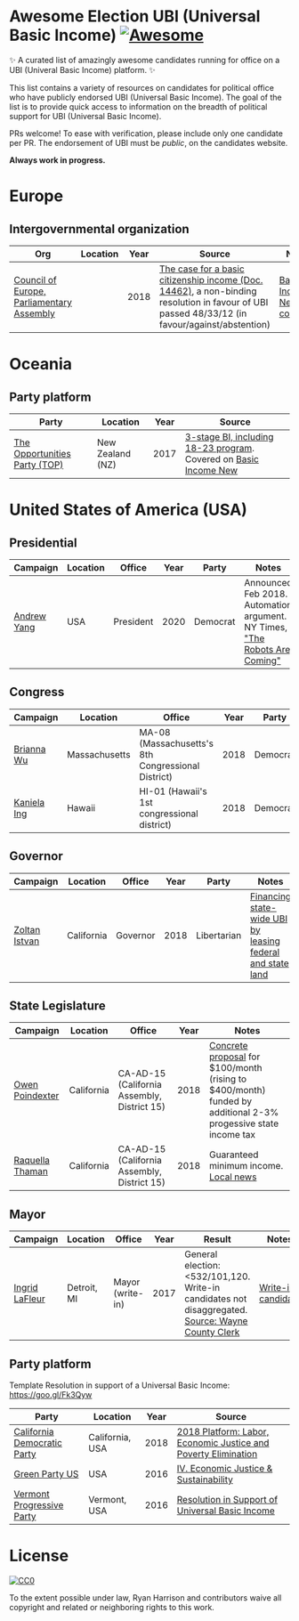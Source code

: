 # Awesome Election UBI (Universal Basic Income) [![Awesome](https://cdn.rawgit.com/sindresorhus/awesome/d7305f38d29fed78fa85652e3a63e154dd8e8829/media/badge.svg)](https://github.com/sindresorhus/awesome)

:sparkles: A curated list of amazingly awesome candidates running for office on a UBI (Univeral Basic Income) platform. :sparkles:

This list contains a variety of resources on candidates for political office who have publicly endorsed UBI (Universal Basic Income). The goal of the list is to provide quick access to information on the breadth of political support for UBI (Universal Basic Income). 

PRs welcome! To ease with verification, please include only one candidate per PR. The endorsement of UBI must be *public*, on the candidates website.

**Always work in progress.**

# Europe
## Intergovernmental organization

| Org | Location | Year | Source | Notes 
| --- | --- | --- | --- | --- |
[Council of Europe, Parliamentary Assembly](assembly.coe.int/) | | 2018 | [The case for a basic citizenship income (Doc. 14462)](http://assembly.coe.int/nw/xml/Votes/DB-VotesResults-EN.asp?VoteID=36977&DocID=16468&MemberID=), a non-binding resolution in favour of UBI passed 48/33/12 (in favour/against/abstention) | [Basic Income News coverage](http://basicincome.org/news/2018/02/europe-council-europe-adopts-resolution-basic-income/) |

# Oceania
## Party platform

| Party | Location | Year | Source |
| --- | --- | --- | --- |
[The Opportunities Party (TOP)](http://www.top.org.nz) | New Zealand (NZ) | 2017 | [3-stage BI, including 18-23 program](http://www.top.org.nz/top11). Covered on [Basic Income New](http://basicincome.org/news/2017/08/new-zealand-opportunities-party-proposes-ubi-policy-youth/) |

# United States of America (USA)
## Presidential

| Campaign | Location | Office | Year | Party | Notes
| --- | --- | --- | --- | --- | --- |
[Andrew Yang](https://www.yang2020.com/what-is-ubi/) | USA | President | 2020 | Democrat | Announced Feb 2018. Automation argument. NY Times, ["The Robots Are Coming"](https://www.nytimes.com/2018/02/10/technology/his-2020-campaign-message-the-robots-are-coming.html)

## Congress
| Campaign | Location | Office | Year | Party | Notes
| --- | --- | --- | --- | --- | --- |
[Brianna Wu](https://www.briannawu2018.com/universal_basic_income) | Massachusetts | MA-08 (Massachusetts's 8th Congressional District) | 2018 | Democrat |
[Kaniela Ing](http://www.kanielaing.com/bold-vision) | Hawaii | HI-01 (Hawaii's 1st congressional district) | 2018 | Democrat |

## Governor
| Campaign | Location | Office | Year | Party | Notes
| --- | --- | --- | --- | --- | --- |
[Zoltan Istvan](http://www.zoltanistvan.com/Platform.html) | California | Governor | 2018 | Libertarian| [Financing state-wide UBI by leasing federal and state land](https://techcrunch.com/2017/04/10/is-monetizing-federal-land-the-way-to-pay-for-basic-income/)

## State Legislature
| Campaign | Location | Office | Year | Notes
| --- | --- | --- | --- | --- |
[Owen Poindexter](https://www.owenpoindexter.com) | California | CA-AD-15 (California Assembly, District 15) | 2018 | [Concrete proposal](https://www.owenpoindexter.com/basic-income-deep-dive/) for $100/month (rising to $400/month) funded by additional 2-3% progessive state income tax |
[Raquella Thaman](https://www.raquellathaman.com) | California | CA-AD-15 (California Assembly, District 15) | 2018 | Guaranteed minimum income. [Local news](http://www.dailycal.org/2018/03/01/three-more-candidates-enter-race-for-ca-state-assembly-district-15-seat/)

## Mayor
| Campaign | Location | Office | Year | Result | Notes |
| --- | --- | --- | --- | --- | --- |
[Ingrid LaFleur](http://ingridlafleur.com/new-page-1/) | Detroit, MI | Mayor (write-in) | 2017 | General election: <532/101,120. Write-in candidates not disaggregated. [Source: Wayne County Clerk](https://www.waynecounty.com/documents/clerk/dmy_1117.pdf) | [Write-in candidate](https://www.metrotimes.com/news-hits/archives/2017/05/03/ingrid-lafleur-will-not-appear-on-detroit-mayoral-primary-ballot-is-running-as-write-in) |

## Party platform
Template Resolution in support of a Universal Basic Income: https://goo.gl/Fk3Qyw

| Party | Location | Year | Source |
| --- | --- | --- | --- |
[California Democratic Party](https://www.cadem.org) | California, USA | 2018 | [2018 Platform: Labor, Economic Justice and Poverty Elimination](https://www.cadem.org/our-california/platform/2018-platform-labor-economic-justice-and-poverty-elimination)
[Green Party US](http://www.gp.org/) | USA | 2016 | [IV. Economic Justice & Sustainability](http://www.gp.org/economic_justice_and_sustainability_2016) |
[Vermont Progressive Party](www.progressiveparty.org) | Vermont, USA | 2016 | [Resolution in Support of Universal Basic Income](www.progressiveparty.org/2016/02/draft-universal-basic-income-renewable-energy-31316/)

# License

[![CC0](http://mirrors.creativecommons.org/presskit/buttons/88x31/svg/cc-zero.svg)](https://creativecommons.org/publicdomain/zero/1.0/)

To the extent possible under law, Ryan Harrison and contributors waive all copyright and related or neighboring rights to this work.
